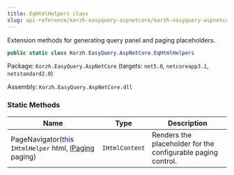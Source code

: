 ```yaml
---
title: EqHtmlHelpers class
slug: api-reference/korzh-easyquery-aspnetcore/korzh-easyquery-aspnetcore-namespace/eqhtmlhelpers-class
---
```


Extension methods for generating query panel and paging placeholders.
```csharp
public static class Korzh.EasyQuery.AspNetCore.EqHtmlHelpers

```
Package: `Korzh.EasyQuery.AspNetCore` (targets: `net5.0`, `netcoreapp3.1`, `netstandard2.0`)

Assembly: `Korzh.EasyQuery.AspNetCore.dll`

### Static Methods

| Name | Type | Description | 
| --- | --- | --- | 
| PageNavigator(<span style='color: blue'>this</span> `IHtmlHelper` html, [IPaging](//easyquery/docs/api-reference/korzh-easyquery/korzh-easyquery-services-namespace/ipaging-interface) paging) | `IHtmlContent` | Renders the placeholder for the configurable paging control. |